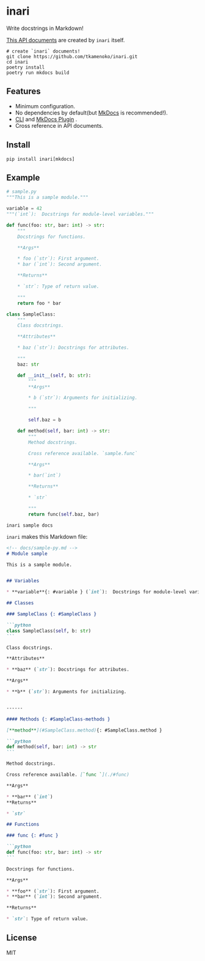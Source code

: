 # inari
Write docstrings in Markdown!

[This API documents](./api) are created by `inari` itself.

```shell
# create `inari` documents!
git clone https://github.com/tkamenoko/inari.git
cd inari
poetry install
poetry run mkdocs build
```

## Features

* Minimum configuration.
* No dependencies by default(but [MkDocs](https://www.mkdocs.org/) is recommended!).
* [CLI](./getting-started#use-cli) and [MkDocs Plugin](./getting-started#use-mkdocs-plugin) .
* Cross reference in API documents.

## Install
```shell
pip install inari[mkdocs]
```

## Example

```python
# sample.py
"""This is a sample module."""

variable = 42
"""(`int`):  Docstrings for module-level variables."""

def func(foo: str, bar: int) -> str:
    """
    Docstrings for functions.

    **Args**

    * foo (`str`): First argument.
    * bar (`int`): Second argument.

    **Returns**

    * `str`: Type of return value.

    """
    return foo * bar

class SampleClass:
    """
    Class docstrings.

    **Attributes**

    * baz (`str`): Docstrings for attributes.

    """
    baz: str

    def __init__(self, b: str):
        """
        **Args**

        * b (`str`): Arguments for initializing.

        """

        self.baz = b

    def method(self, bar: int) -> str:
        """
        Method docstrings.

        Cross reference available. `sample.func`

        **Args**

        * bar(`int`)

        **Returns**

        * `str`

        """
        return func(self.baz, bar)

```

```shell
inari sample docs
```

`inari` makes this Markdown file:

~~~markdown
<!-- docs/sample-py.md -->
# Module sample

This is a sample module.


## Variables

* **variable**{: #variable } (`int`):  Docstrings for module-level variables.

## Classes

### SampleClass {: #SampleClass }

```python
class SampleClass(self, b: str)
```

Class docstrings.

**Attributes**

* **baz** (`str`): Docstrings for attributes.

**Args**

* **b** (`str`): Arguments for initializing.


------

#### Methods {: #SampleClass-methods }

[**method**](#SampleClass.method){: #SampleClass.method }

```python
def method(self, bar: int) -> str
```

Method docstrings.

Cross reference available. [`func `](./#func)

**Args**

* **bar** (`int`)
**Returns**

* `str`

## Functions

### func {: #func }

```python
def func(foo: str, bar: int) -> str
```

Docstrings for functions.

**Args**

* **foo** (`str`): First argument.
* **bar** (`int`): Second argument.

**Returns**

* `str`: Type of return value.

~~~


## License

MIT
